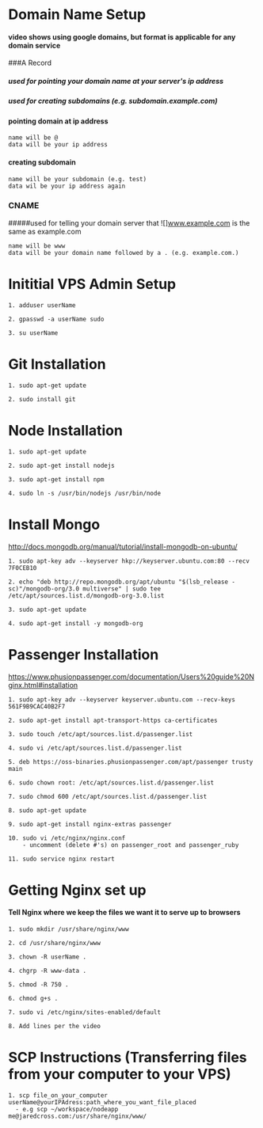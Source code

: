 # Domain Name Setup
#### video shows using google domains, but format is applicable for any domain service

###A Record
##### used for pointing your domain name at your server's ip address
##### used for creating subdomains (e.g. subdomain.example.com)

#### pointing domain at ip address
```
name will be @
data will be your ip address
```
#### creating subdomain
```
name will be your subdomain (e.g. test)
data wil be your ip address again
```
### CNAME
#####used for telling your domain server that ![]www.example.com is the same as example.com
```
name will be www
data will be your domain name followed by a . (e.g. example.com.)
```

# Inititial VPS Admin Setup
```
1. adduser userName

2. gpasswd -a userName sudo

3. su userName
```

# Git Installation
```
1. sudo apt-get update

2. sudo install git
```

# Node Installation
```
1. sudo apt-get update

2. sudo apt-get install nodejs

3. sudo apt-get install npm

4. sudo ln -s /usr/bin/nodejs /usr/bin/node
```

# Install Mongo
http://docs.mongodb.org/manual/tutorial/install-mongodb-on-ubuntu/
```
1. sudo apt-key adv --keyserver hkp://keyserver.ubuntu.com:80 --recv 7F0CEB10

2. echo "deb http://repo.mongodb.org/apt/ubuntu "$(lsb_release -sc)"/mongodb-org/3.0 multiverse" | sudo tee /etc/apt/sources.list.d/mongodb-org-3.0.list

3. sudo apt-get update

4. sudo apt-get install -y mongodb-org
```


# Passenger Installation
https://www.phusionpassenger.com/documentation/Users%20guide%20Nginx.html#installation
```
1. sudo apt-key adv --keyserver keyserver.ubuntu.com --recv-keys 561F9B9CAC40B2F7

2. sudo apt-get install apt-transport-https ca-certificates

3. sudo touch /etc/apt/sources.list.d/passenger.list

4. sudo vi /etc/apt/sources.list.d/passenger.list

5. deb https://oss-binaries.phusionpassenger.com/apt/passenger trusty main

6. sudo chown root: /etc/apt/sources.list.d/passenger.list

7. sudo chmod 600 /etc/apt/sources.list.d/passenger.list

8. sudo apt-get update

9. sudo apt-get install nginx-extras passenger

10. sudo vi /etc/nginx/nginx.conf
    - uncomment (delete #'s) on passenger_root and passenger_ruby

11. sudo service nginx restart
```


# Getting Nginx set up

#### Tell Nginx where we keep the files we want it to serve up to browsers
```
1. sudo mkdir /usr/share/nginx/www

2. cd /usr/share/nginx/www

3. chown -R userName .

4. chgrp -R www-data .

5. chmod -R 750 .

6. chmod g+s .

7. sudo vi /etc/nginx/sites-enabled/default

8. Add lines per the video
```

# SCP Instructions (Transferring files from your computer to your VPS)
```
1. scp file_on_your_computer userName@yourIPAdress:path_where_you_want_file_placed
  - e.g scp ~/workspace/nodeapp me@jaredcross.com:/usr/share/nginx/www/
```
